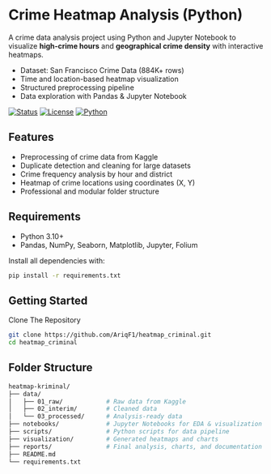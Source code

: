 # Crime Heatmap Analysis (Python)

A crime data analysis project using Python and Jupyter Notebook to visualize **high-crime hours** and **geographical crime density** with interactive heatmaps.

- Dataset: San Francisco Crime Data (884K+ rows)
- Time and location-based heatmap visualization
- Structured preprocessing pipeline
- Data exploration with Pandas & Jupyter Notebook

[![Status](https://img.shields.io/badge/status-active-success)](https://github.com/AriqF1/heatmap_criminal)
[![License](https://img.shields.io/badge/license-MIT-blue)](https://opensource.org/licenses/MIT)
[![Python](https://img.shields.io/badge/python-3.10+-blue)](https://www.python.org/)

## Features

- Preprocessing of crime data from Kaggle
- Duplicate detection and cleaning for large datasets
- Crime frequency analysis by hour and district
- Heatmap of crime locations using coordinates (X, Y)
- Professional and modular folder structure

## Requirements

- Python 3.10+
- Pandas, NumPy, Seaborn, Matplotlib, Jupyter, Folium

Install all dependencies with:

```bash
pip install -r requirements.txt
```

## Getting Started

Clone The Repository

```bash
git clone https://github.com/AriqF1/heatmap_criminal.git
cd heatmap_criminal
```

## Folder Structure

```bash
heatmap-kriminal/
├── data/
│   ├── 01_raw/            # Raw data from Kaggle
│   ├── 02_interim/        # Cleaned data
│   └── 03_processed/      # Analysis-ready data
├── notebooks/             # Jupyter Notebooks for EDA & visualization
├── scripts/               # Python scripts for data pipeline
├── visualization/         # Generated heatmaps and charts
├── reports/               # Final analysis, charts, and documentation
├── README.md
└── requirements.txt
```
